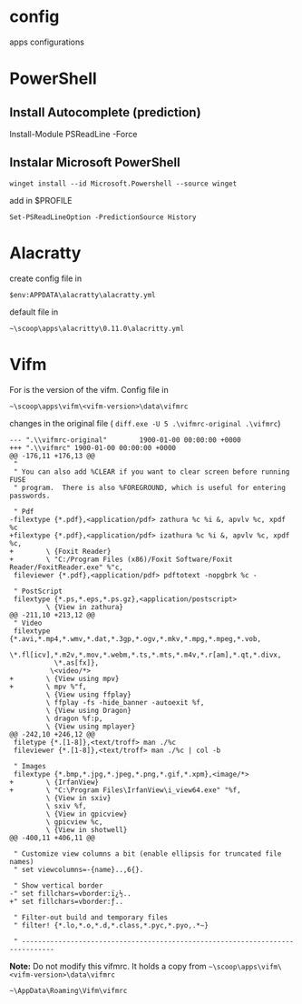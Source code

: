 # config
apps configurations

# PowerShell
## Install Autocomplete (prediction)
   Install-Module PSReadLine -Force

## Instalar Microsoft PowerShell
    winget install --id Microsoft.Powershell --source winget

add in $PROFILE
    
    Set-PSReadLineOption -PredictionSource History

# Alacratty
create config file in

    $env:APPDATA\alacratty\alacratty.yml

default file in 

    ~\scoop\apps\alacritty\0.11.0\alacritty.yml

# Vifm
For <vifm-version> is the version of the vifm. 
Config file in  

    ~\scoop\apps\vifm\<vifm-version>\data\vifmrc


changes in the original file ( `diff.exe -U 5 .\vifmrc-original .\vifmrc`)

```
--- ".\\vifmrc-original"        1900-01-00 00:00:00 +0000
+++ ".\\vifmrc" 1900-01-00 00:00:00 +0000
@@ -176,11 +176,13 @@
 "
 " You can also add %CLEAR if you want to clear screen before running FUSE
 " program.  There is also %FOREGROUND, which is useful for entering passwords.

 " Pdf
-filextype {*.pdf},<application/pdf> zathura %c %i &, apvlv %c, xpdf %c
+filextype {*.pdf},<application/pdf> izathura %c %i &, apvlv %c, xpdf %c,
+        \ {Foxit Reader}
+        \ "C:/Program Files (x86)/Foxit Software/Foxit Reader/FoxitReader.exe" %"c,
 fileviewer {*.pdf},<application/pdf> pdftotext -nopgbrk %c -

 " PostScript
 filextype {*.ps,*.eps,*.ps.gz},<application/postscript>
         \ {View in zathura}
@@ -211,10 +213,12 @@
 " Video
 filextype {*.avi,*.mp4,*.wmv,*.dat,*.3gp,*.ogv,*.mkv,*.mpg,*.mpeg,*.vob,
           \*.fl[icv],*.m2v,*.mov,*.webm,*.ts,*.mts,*.m4v,*.r[am],*.qt,*.divx,
           \*.as[fx]},
          \<video/*>
+        \ {View using mpv}
+        \ mpv %"f,
         \ {View using ffplay}
         \ ffplay -fs -hide_banner -autoexit %f,
         \ {View using Dragon}
         \ dragon %f:p,
         \ {View using mplayer}
@@ -242,10 +246,12 @@
 filetype {*.[1-8]},<text/troff> man ./%c
 fileviewer {*.[1-8]},<text/troff> man ./%c | col -b

 " Images
 filextype {*.bmp,*.jpg,*.jpeg,*.png,*.gif,*.xpm},<image/*>
+        \ {IrfanView}
+        \ "C:\Program Files\IrfanView\i_view64.exe" "%f,
         \ {View in sxiv}
         \ sxiv %f,
         \ {View in gpicview}
         \ gpicview %c,
         \ {View in shotwell}
@@ -400,11 +406,11 @@

 " Customize view columns a bit (enable ellipsis for truncated file names)
 " set viewcolumns=-{name}..,6{}.

 " Show vertical border
-" set fillchars=vborder:ï¿½..
+" set fillchars=vborder:ƒ..

 " Filter-out build and temporary files
 " filter! {*.lo,*.o,*.d,*.class,*.pyc,*.pyo,.*~}

 " ------------------------------------------------------------------------------
```

**Note:** Do not modify this vifmrc. It holds a copy from `~\scoop\apps\vifm\<vifm-version>\data\vifmrc`

    ~\AppData\Roaming\Vifm\vifmrc   

